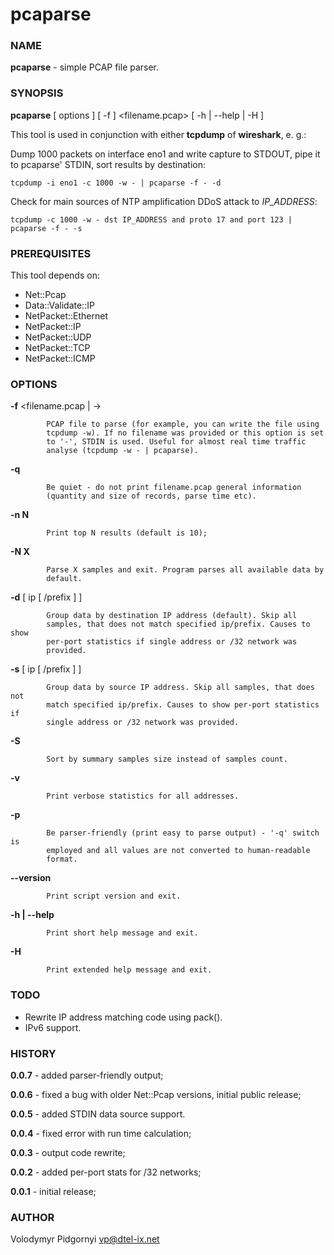 # pcaparse
### NAME
**pcaparse** - simple PCAP file parser.

### SYNOPSIS
**pcaparse** [ options ] [ -f ] <filename.pcap> [ -h | --help | -H ]

This tool is used in conjunction with either **tcpdump** of **wireshark**, e. g.:

Dump 1000 packets on interface eno1 and write capture to STDOUT, pipe it
to pcaparse' STDIN, sort results by destination:
```
tcpdump -i eno1 -c 1000 -w - | pcaparse -f - -d
```
Check for main sources of NTP amplification DDoS attack to *IP_ADDRESS*:
```
tcpdump -c 1000 -w - dst IP_ADDRESS and proto 17 and port 123 | pcaparse -f - -s
```
### PREREQUISITES
This tool depends on:
- Net::Pcap
- Data::Validate::IP
- NetPacket::Ethernet
- NetPacket::IP
- NetPacket::UDP
- NetPacket::TCP
- NetPacket::ICMP

### OPTIONS
**-f** <filename.pcap | ->

            PCAP file to parse (for example, you can write the file using
            tcpdump -w). If no filename was provided or this option is set
            to '-', STDIN is used. Useful for almost real time traffic
            analyse (tcpdump -w - | pcaparse).

**-q**

            Be quiet - do not print filename.pcap general information
            (quantity and size of records, parse time etc).

**-n N**

            Print top N results (default is 10);

**-N X**

            Parse X samples and exit. Program parses all available data by
            default.

**-d** [ ip [ /prefix ] ]

            Group data by destination IP address (default). Skip all
            samples, that does not match specified ip/prefix. Causes to show
            per-port statistics if single address or /32 network was
            provided.

**-s** [ ip [ /prefix ] ]

            Group data by source IP address. Skip all samples, that does not
            match specified ip/prefix. Causes to show per-port statistics if
            single address or /32 network was provided.

**-S**

            Sort by summary samples size instead of samples count.

**-v**

            Print verbose statistics for all addresses.

**-p**

            Be parser-friendly (print easy to parse output) - '-q' switch is
            employed and all values are not converted to human-readable
            format.

**--version**

            Print script version and exit.

**-h | --help**

            Print short help message and exit.

**-H**

            Print extended help message and exit.

### TODO
- Rewrite IP address matching code using pack().
- IPv6 support.

### HISTORY
**0.0.7** - added parser-friendly output;

**0.0.6** - fixed a bug with older Net::Pcap versions, initial public release;
          
**0.0.5** - added STDIN data source support.

**0.0.4** - fixed error with run time calculation;

**0.0.3** - output code rewrite;

**0.0.2** - added per-port stats for /32 networks;

**0.0.1** - initial release;

### AUTHOR
Volodymyr Pidgornyi <vp@dtel-ix.net>
